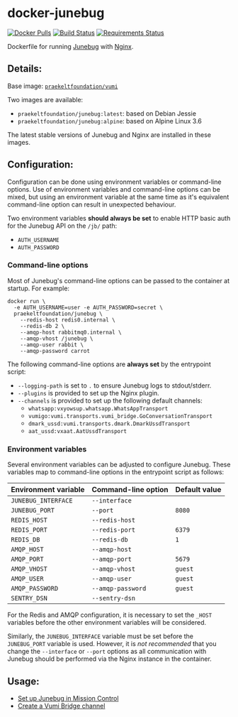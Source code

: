 # docker-junebug

[![Docker Pulls](https://img.shields.io/docker/pulls/praekeltfoundation/junebug.svg)](https://hub.docker.com/r/praekeltfoundation/junebug/)
[![Build Status](https://travis-ci.org/praekeltfoundation/docker-junebug.svg?branch=master)](https://travis-ci.org/praekeltfoundation/docker-junebug)
[![Requirements Status](https://pyup.io/repos/github/praekeltfoundation/docker-junebug/shield.svg)](https://pyup.io/repos/github/praekeltfoundation/docker-junebug/)

Dockerfile for running [Junebug](http://junebug.readthedocs.org/) with [Nginx](https://www.nginx.com/).

## Details:
Base image: [`praekeltfoundation/vumi`](https://hub.docker.com/r/praekeltfoundation/vumi/)

Two images are available:
* `praekeltfoundation/junebug:latest`: based on Debian Jessie
* `praekeltfoundation/junebug:alpine`: based on Alpine Linux 3.6

The latest stable versions of Junebug and Nginx are installed in these images.

## Configuration:
Configuration can be done using environment variables or command-line options. Use of environment variables and command-line options can be mixed, but using an environment variable at the same time as it's equivalent command-line option can result in unexpected behaviour.

Two environment variables **should always be set** to enable HTTP basic auth for the Junebug API on the `/jb/` path:
- `AUTH_USERNAME`
- `AUTH_PASSWORD`

### Command-line options
Most of Junebug's command-line options can be passed to the container at startup. For example:
```
docker run \
  -e AUTH_USERNAME=user -e AUTH_PASSWORD=secret \
  praekeltfoundation/junebug \
    --redis-host redis0.internal \
    --redis-db 2 \
    --amqp-host rabbitmq0.internal \
    --amqp-vhost /junebug \
    --amqp-user rabbit \
    --amqp-password carrot
```

The following command-line options are **always set** by the entrypoint script:
- `--logging-path` is set to `.` to ensure Junebug logs to stdout/stderr.
- `--plugins` is provided to set up the Nginx plugin.
- `--channels` is provided to set up the following default channels:
  - `whatsapp:vxyowsup.whatsapp.WhatsAppTransport`
  - `vumigo:vumi.transports.vumi_bridge.GoConversationTransport`
  - `dmark_ussd:vumi.transports.dmark.DmarkUssdTransport`
  - `aat_ussd:vxaat.AatUssdTransport`

### Environment variables
Several environment variables can be adjusted to configure Junebug. These variables map to command-line options in the entrypoint script as follows:

| Environment variable | Command-line option | Default value |
|----------------------|---------------------|---------------|
| `JUNEBUG_INTERFACE`  | `--interface`       |               |
| `JUNEBUG_PORT`       | `--port`            | `8080`        |
| `REDIS_HOST`         | `--redis-host`      |               |
| `REDIS_PORT`         | `--redis-port`      | `6379`        |
| `REDIS_DB`           | `--redis-db`        | `1`           |
| `AMQP_HOST`          | `--amqp-host`       |               |
| `AMQP_PORT`          | `--amqp-port`       | `5679`        |
| `AMQP_VHOST`         | `--amqp-vhost`      | `guest`       |
| `AMQP_USER`          | `--amqp-user`       | `guest`       |
| `AMQP_PASSWORD`      | `--amqp-password`   | `guest`       |
| `SENTRY_DSN`         | `--sentry-dsn`      |               |

For the Redis and AMQP configuration, it is necessary to set the `_HOST` variables before the other environment variables will be considered.

Similarly, the `JUNEBUG_INTERFACE` variable must be set before the `JUNEBUG_PORT` variable is used. However, it is *not recommended* that you change the `--interface` or `--port` options as all communication with Junebug should be performed via the Nginx instance in the container.

## Usage:

* [Set up Junebug in Mission Control](docs/set-up-junebug-in-mc.md)
* [Create a Vumi Bridge channel](docs/create-vumi-bridge-channel.md)
